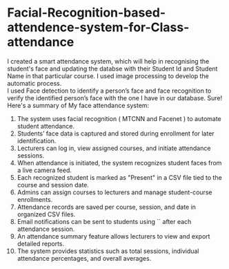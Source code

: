 # Facial-Recognition-based-attendence-system-for-Class-attendance
I created a smart attendance system, 
which will help in recognising the student's face and updating the databse with their Student Id and Student Name in that particular course. 
I used image processing to develop the automatic process.  
I used Face detection to identify a person’s face and face recognition to verify the identified person’s face with the one I have in our database.
Sure! Here's a  summary of My face attendance system:

1. The system uses facial recognition ( MTCNN and Facenet ) to automate student attendance.
2. Students’ face data is captured and stored during enrollment for later identification.
3. Lecturers can log in, view assigned courses, and initiate attendance sessions.
4. When attendance is initiated, the system recognizes student faces from a live camera feed.
5. Each recognized student is marked as "Present" in a CSV file tied to the course and session date.
6. Admins can assign courses to lecturers and manage student-course enrollments.
7. Attendance records are saved per course, session, and date in organized CSV files.
8. Email notifications can be sent to students using `` after each attendance session.
9. An attendance summary feature allows lecturers to view and export detailed reports.
10. The system provides statistics such as total sessions, individual attendance percentages, and overall averages.
